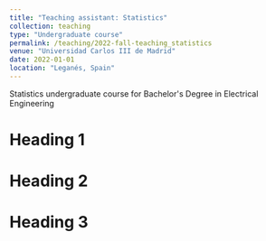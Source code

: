 ```yaml
---
title: "Teaching assistant: Statistics"
collection: teaching
type: "Undergraduate course"
permalink: /teaching/2022-fall-teaching_statistics
venue: "Universidad Carlos III de Madrid"
date: 2022-01-01
location: "Leganés, Spain"
---
```


Statistics undergraduate course for Bachelor's Degree in Electrical Engineering 

Heading 1
======

Heading 2
======

Heading 3
======
